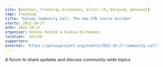 ```yaml
---
site: [pasteur, freiburg, erasmusmc, elixir-it, belgium, genouest]
tags: training
title: "Galaxy Community Call: The new GTN course builder"
starts: 2022-10-27
ends: 2022-10-27
organiser: Helena Rasche & Saskia Hiltemann
location:  online
supporters:
external: "https://galaxyproject.org/events/2022-10-27-community-call"
---
```


A forum to share updates and discuss community-wide topics 

